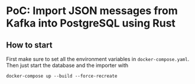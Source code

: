 # PoC: Import JSON messages from Kafka into PostgreSQL using Rust

## How to start

First make sure to set all the environment variables in `docker-compose.yaml`.
Then just start the database and the importer with

    docker-compose up --build --force-recreate
